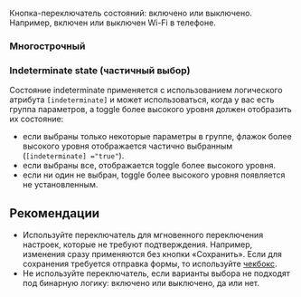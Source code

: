 Кнопка-переключатель состояний: включено или выключено. Например, включен или выключен Wi-Fi в телефоне.

<!-- example(toggle-overview) -->

### Многострочный

<!-- example(toggle-multiline) -->

### Indeterminate state (частичный выбор)

Состояние indeterminate применяется с использованием логического атрибута `[indeterminate]` и может использоваться,
когда у вас есть группа параметров, а toggle более высокого уровня должен отобразить их состояние:

-   если выбраны только некоторые параметры в группе, флажок более высокого уровня отображается частично выбранным (`[indeterminate] ="true"`).
-   если выбраны все, отображается toggle более высокого уровня.
-   если ни один не выбран, toggle более высокого уровня появляется не установленным.

<!-- example(toggle-indeterminate) -->

## Рекомендации

-   Используйте переключатель для мгновенного переключения настроек, которые не требуют подтверждения. Например, изменения сразу применяются без кнопки «Сохранить». Если для сохранения требуется отправка формы, то используйте [чекбокс](/ru/components/checkbox/overview).
-   Не используйте переключатель, если варианты выбора не подходят под бинарную логику: включено или выключено, да или нет.

